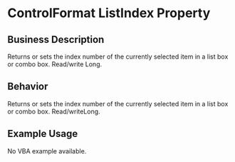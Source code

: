 # ControlFormat ListIndex Property

## Business Description
Returns or sets the index number of the currently selected item in a list box or combo box. Read/write Long.

## Behavior
Returns or sets the index number of the currently selected item in a list box or combo box. Read/writeLong.

## Example Usage
No VBA example available.